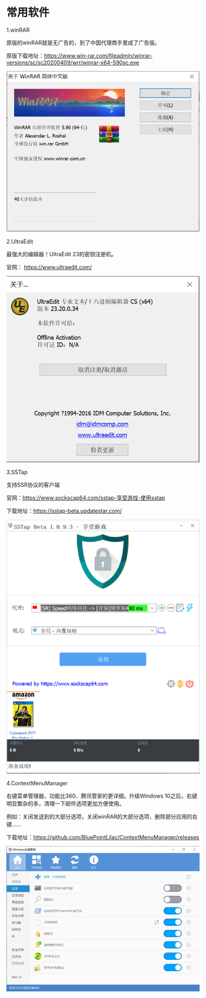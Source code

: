 # 常用软件

1.winRAR
 
 原版的winRAR就是无广告的，到了中国代理商手里成了广告版。
 
 原版下载地址：https://www.win-rar.com/fileadmin/winrar-versions/sc/sc20200409/wrr/winrar-x64-590sc.exe
 
 ![Alt text](https://github.com/safesword/soft/blob/main/picture/1.png)
 
2.UltraEdit

 最强大的编辑器！UltraEdit 23的密钥注册机。
 
 官网： https://www.ultraedit.com/
 
![Alt text](https://github.com/safesword/soft/blob/main/picture/2.png)

3.SSTap
  
  支持SSR协议的客户端
  
  官网：https://www.sockscap64.com/sstap-享受游戏-使用sstap
  
  下载地址：https://sstap-beta.updatestar.com/
  
![Alt text](https://github.com/safesword/soft/blob/main/picture/3.png)

4.ContextMenuManager

  右键菜单管理器，功能比360、腾讯管家的更详细。升级Windows 10之后，右键明显繁杂的多，清理一下邮件选项更加方便使用。
  
  例如：关闭发送到的大部分选项，关闭winRAR的大部分选项，删除部分应用的右键......

  下载地址：https://github.com/BluePointLilac/ContextMenuManager/releases
  
  ![Alt text](https://github.com/safesword/soft/blob/main/picture/4.png)
